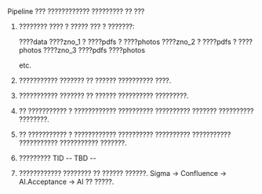 Pipeline ??? ???????????? ????????? ?? ???

1. ???????? ???? ? ????? ??? ? ???????:

   ????data
   ????zno_1
   ?   ????pdfs
   ?   ????photos
   ????zno_2
   ?   ????pdfs
   ?   ????photos
   ????zno_3
   ????pdfs
   ????photos

   etc.
2. ??????????? ??????? ?? ?????? ?????????? ????.
3. ??????????? ??????? ?? ?????? ?????????? ?????????.
4. ?? ??????????? ? ???????????? ?????????? ?????????? ??????? ?????????? ????????.
5. ?? ??????????? ? ???????????? ?????????? ?????????? ??????????? ??????????? ??????????? ???????.
6. ????????? TID -- TBD --
7. ???????????? ???????? ?? ?????? ??????. Sigma -> Confluence -> AI.Acceptance -> AI ?? ?????.
